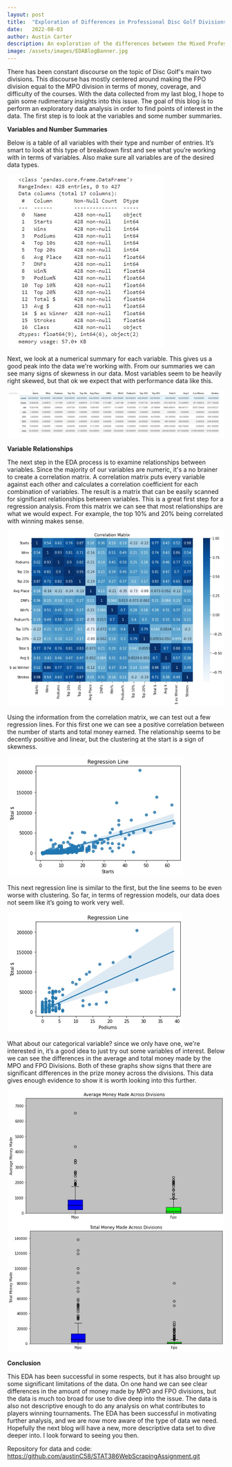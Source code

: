 ```yaml
---
layout: post
title:  "Exploration of Differences in Professional Disc Golf Divisions"
date:   2022-08-03
author: Austin Carter
description: An exploration of the differences between the Mixed Professional Open(MPO) and Female Professional Open(FPO) in the sport of Disc Golf. 
image: /assets/images/EDABlogBanner.jpg
--- 
```

  There has been constant discourse on the topic of Disc Golf's main two divisions. This discourse has mostly centered around making the FPO division equal to the MPO division in terms of money, coverage, and difficulty of the courses. With the data collected from my last blog, I hope to gain some rudimentary insights into this issue. The goal of this blog is to perform an exploratory data analysis in order to find points of interest in the data. The first step is to look at the variables and some number summaries.  
  
**Variables and Number Summaries**
  
  Below is a table of all variables with their type and number of entries. It’s smart to look at this type of breakdown first and see what you’re working with in terms of variables. Also make sure all variables are of the desired data types.
  
![Test Image](https://raw.githubusercontent.com/austinC58/stat386-projects/main/assets/images/info.jpg)

  Next, we look at a numerical summary for each variable. This gives us a good peak into the data we're working with. From our summaries we can see many signs of skewness in our data. Most variables seem to be heavily right skewed, but that ok we expect that with performance data like this.  

![Test Image](https://raw.githubusercontent.com/austinC58/stat386-projects/main/assets/images/description.jpg)

**Variable Relationships**

  The next step in the EDA process is to examine relationships between variables. Since the majority of our variables are numeric, it's a no brainer to create a correlation matrix. A correlation matrix puts every variable against each other and calculates a correlation coefficient for each combination of variables. The result is a matrix that can be easily scanned for significant relationships between variables. This is a great first step for a regression analysis. From this matrix we can see that most relationships are what we would expect. For example, the top 10% and 20% being correlated with winning makes sense.  
  
![Test Image](https://raw.githubusercontent.com/austinC58/stat386-projects/main/assets/images/BlogCorrMatrix.jpg)

  Using the information from the correlation matrix, we can test out a few regression lines. For this first one we can see a positive correlation between the number of starts and total money earned. The relationship seems to be decently positive and linear, but the clustering at the start is a sign of skewness. 

![Test Image](https://raw.githubusercontent.com/austinC58/stat386-projects/main/assets/images/EDAreg1.jpg)

  This next regression line is similar to the first, but the line seems to be even worse with clustering. So far, in terms of regression models, our data does not seem like it’s going to work very well. 

![Test Image](https://raw.githubusercontent.com/austinC58/stat386-projects/main/assets/images/EDAreg2.jpg)




  What about our categorical variable? since we only have one, we're interested in, it’s a good idea to just try out some variables of interest. Below we can see the differences in the average and total money made by the MPO and FPO Divisions. Both of these graphs show signs that there are significant differences in the prize money across the divisions. This data gives enough evidence to show it is worth looking into this further.
  
![Test Image](https://raw.githubusercontent.com/austinC58/stat386-projects/main/assets/images/AvgMoneyBW.jpg) 
![Test Image](https://raw.githubusercontent.com/austinC58/stat386-projects/main/assets/images/TotalMoneyBW.jpg)

**Conclusion**

  This EDA has been successful in some respects, but it has also brought up some significant limitations of the data. On one hand we can see clear differences in the amount of money made by MPO and FPO divisions, but the data is much too broad for use to dive deep into the issue. The data is also not descriptive enough to do any analysis on what contributes to players winning tournaments. The EDA has been successful in motivating further analysis, and we are now more aware of the type of data we need. Hopefully the next blog will have a new, more descriptive data set to dive deeper into. I look forward to seeing you then.
  
Repository for data and code: https://github.com/austinC58/STAT386WebScrapingAssignment.git
